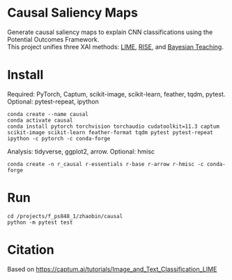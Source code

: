 # Causal Saliency Maps  

Generate causal saliency maps to explain CNN classifications using the Potential Outcomes Framework.  
This project unifies three XAI methods: [LIME](https://dl.acm.org/doi/10.1145/2939672.2939778), [RISE](http://bmvc2018.org/contents/papers/1064.pdf), and [Bayesian Teaching](https://www.nature.com/articles/s41598-021-89267-4).  

# Install

Required: PyTorch, Captum, scikit-image, scikit-learn, feather, tqdm, pytest. Optional: pytest-repeat, ipython

```
conda create --name causal
conda activate causal
conda install pytorch torchvision torchaudio cudatoolkit=11.3 captum scikit-image scikit-learn feather-format tqdm pytest pytest-repeat ipython -c pytorch -c conda-forge
```

Analysis: tidyverse, ggplot2, arrow. Optional: hmisc

```
conda create -n r_causal r-essentials r-base r-arrow r-hmisc -c conda-forge
```

# Run

```
cd /projects/f_ps848_1/zhaobin/causal
python -m pytest test
```

# Citation

Based on https://captum.ai/tutorials/Image_and_Text_Classification_LIME
